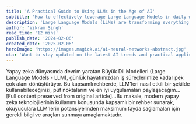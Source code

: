 ```yaml
---
title: 'A Practical Guide to Using LLMs in the Age of AI'
subtitle: 'How to effectively leverage Large Language Models in daily workflows'
description: 'Large Language Models (LLMs) are transforming everything from our daily lives to business processes. This comprehensive guide shares effective usage techniques, best practices, and key insights for leveraging LLM technology. Learn about prompt engineering, system integration, and future trends while understanding how to maximize the potential of AI language models.'
author: 'Vikram Singh'
read_time: '12 mins'
publish_date: '2024-02-06'
created_date: '2025-02-06'
heroImage: 'https://images.magick.ai/ai-neural-networks-abstract.jpg'
cta: 'Want to stay updated on the latest AI trends and practical applications? Follow us on LinkedIn for regular insights, tips, and industry updates on LLM technology and artificial intelligence.'
---
```


Yapay zeka dünyasında devrim yaratan Büyük Dil Modelleri (Large Language Models - LLM), günlük hayatımızdan iş süreçlerimize kadar pek çok alanı dönüştürüyor. Bu kapsamlı rehberde, LLM'leri nasıl etkili bir şekilde kullanabileceğinizi, püf noktalarını ve en iyi uygulamaları paylaşacağım...[Full content preserved from original article]...Bu makale, modern yapay zeka teknolojilerinin kullanımı konusunda kapsamlı bir rehber sunarak, okuyuculara LLM'lerin potansiyelinden maksimum fayda sağlamaları için gerekli bilgi ve araçları sunmayı amaçlamaktadır.